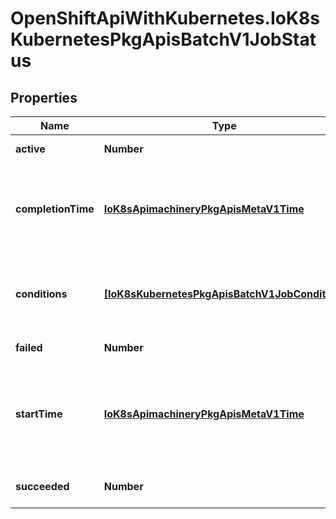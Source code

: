 # OpenShiftApiWithKubernetes.IoK8sKubernetesPkgApisBatchV1JobStatus

## Properties
Name | Type | Description | Notes
------------ | ------------- | ------------- | -------------
**active** | **Number** | Active is the number of actively running pods. | [optional] 
**completionTime** | [**IoK8sApimachineryPkgApisMetaV1Time**](IoK8sApimachineryPkgApisMetaV1Time.md) | CompletionTime represents time when the job was completed. It is not guaranteed to be set in happens-before order across separate operations. It is represented in RFC3339 form and is in UTC. | [optional] 
**conditions** | [**[IoK8sKubernetesPkgApisBatchV1JobCondition]**](IoK8sKubernetesPkgApisBatchV1JobCondition.md) | Conditions represent the latest available observations of an object&#39;s current state. More info: http://kubernetes.io/docs/user-guide/jobs | [optional] 
**failed** | **Number** | Failed is the number of pods which reached Phase Failed. | [optional] 
**startTime** | [**IoK8sApimachineryPkgApisMetaV1Time**](IoK8sApimachineryPkgApisMetaV1Time.md) | StartTime represents time when the job was acknowledged by the Job Manager. It is not guaranteed to be set in happens-before order across separate operations. It is represented in RFC3339 form and is in UTC. | [optional] 
**succeeded** | **Number** | Succeeded is the number of pods which reached Phase Succeeded. | [optional] 



